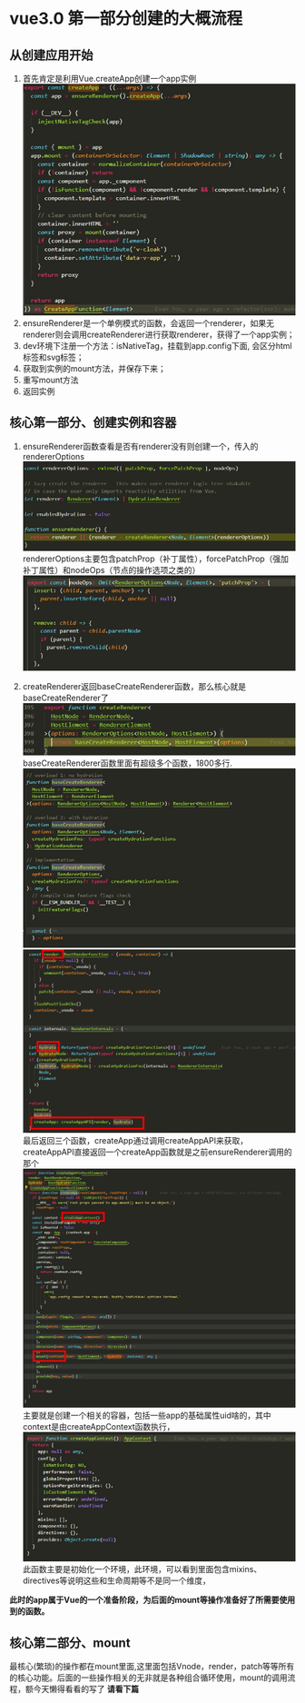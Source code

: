 <!--
 * @Author: 蒋承志
 * @Description: file content
 * @Date: 2021-02-19 14:18:23
 * @LastEditTime: 2021-02-20 19:13:36
 * @LastEditors: 蒋承志
-->

# vue3.0 第一部分创建的大概流程

## 从创建应用开始

1. 首先肯定是利用Vue.createApp创建一个app实例
![整个流程](img/pic-3.jpg)
2. ensureRenderer是一个单例模式的函数，会返回一个renderer，如果无renderer则会调用createRenderer进行获取renderer，获得了一个app实例；
3. dev环境下注册一个方法：isNativeTag，挂载到app.config下面, 会区分html标签和svg标签；
4. 获取到实例的mount方法，并保存下来；
5. 重写mount方法
6. 返回实例

## 核心第一部分、创建实例和容器

1. ensureRenderer函数查看是否有renderer没有则创建一个，传入的rendererOptions
![ensureRenderer](img/pic-4.jpg)
rendererOptions主要包含patchProp（补丁属性），forcePatchProp（强加补丁属性）和nodeOps（节点的操作选项之类的）
![nodeOps](img/pic-6.jpg)

1. createRenderer返回baseCreateRenderer函数，那么核心就是baseCreateRenderer了
![ensureRenderer](img/pic-5.jpg)
baseCreateRenderer函数里面有超级多个函数，1800多行.
![ensureRenderer](img/pic-7.jpg)
![ensureRenderer](img/pic-8.jpg)
最后返回三个函数，createApp通过调用createAppAPI来获取，createAppAPI直接返回一个createApp函数就是之前ensureRenderer调用的那个
![ensureRenderer](img/pic-9.jpg)
主要就是创建一个相关的容器，包括一些app的基础属性uid啥的，其中context是由createAppContext函数执行，
![ensureRenderer](img/pic-10.jpg)
此函数主要是初始化一个环境，此环境，可以看到里面包含mixins、directives等说明这些和生命周期等不是同一个维度，

**此时的app属于Vue的一个准备阶段，为后面的mount等操作准备好了所需要使用到的函数。**

## 核心第二部分、mount

最核心(繁琐)的操作都在mount里面,这里面包括Vnode，render，patch等等所有的核心功能。后面的一些操作相关的无非就是各种组合循环使用，mount的调用流程，额今天懒得看看的写了 **请看下篇**
